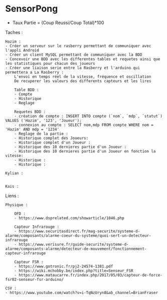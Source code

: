 # SensorPong

- Taux Partie = (Coup Reussi/Coup Total)*100


Taches :

	Hazim : 
	- Créer un serveur sur le rasberry permettant de communiquer avec l'appli Android
	- Créer un client MySQL permettant de communiquer avec la BDD
	- Concevoir une BDD avec les differentes tables et requetes ainsi que les statistiques pour chacun des joueurs
	- Créer une liaison serie entre la Rasberry et l'arduino qui permettera a La Rasberry :
		L'envoi en temps réel de la vitesse, fréquence et oscillation 
		De recuperer les valeurs des differents capteurs et les lires

		Table BDD :
		- Compte
		- Historique
		- Reglage

		Requetes BDD :
		- création de compte : INSERT INTO compte (`nom`, `mdp`, `statut`) VALUES ('Hazim', '123', 'Joueur');
		- connexion au compte : SELECT nom,mdp FROM compte WHERE nom = 'Hazim' AND mdp = '1234'
		- Reglage de la partie : 
		- Historique complet des Joueurs:
		- Historique complet d'un Joueur :
		- Historique des 10 dernieres partie d'un Joueur :
		- Historique des 10 dernieres partie d'un Joueur en fonction la vitesse:
		- Historique :
		- Historique :

	Kylian :


	Kais :


Liens : 

	Physique :
	
		OFD :
		- https://www.dsprelated.com/showarticle/1046.php
	
		Capteur Infrarouge :
		- https://www.securitasdirect.fr/mag-securite/systeme-d-alarme/composants/alarme-coeur-du-systeme/quoi-sert-un-detecteur-infrarouge
		- https://www.verisure.fr/guide-securite/systeme-d-alarme/composants-alarme/detecteur-de-mouvement/fonctionnement-capteur-infrarouge
	
		Capteur FSR :
		- https://www.gotronic.fr/pj2-24574-1381.pdf
		- https://wiki.mchobby.be/index.php?title=Senseur_FSR
		- https://www.mataucarre.fr/index.php/2017/05/03/capteur-de-force-fsr02-senseur-fsr-arduino/

	CSV :
	- https://www.youtube.com/watch?v=i-TqNzUryn8&ab_channel=BrianFraser